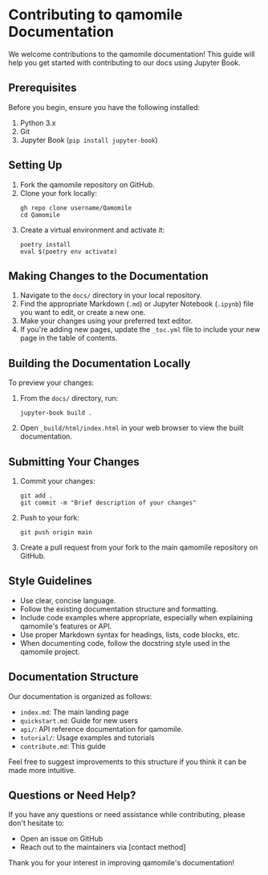 # Contributing to qamomile Documentation

We welcome contributions to the qamomile documentation! This guide will help you get started with contributing to our docs using Jupyter Book.

## Prerequisites

Before you begin, ensure you have the following installed:

1. Python 3.x
2. Git
3. Jupyter Book (`pip install jupyter-book`)

## Setting Up

1. Fork the qamomile repository on GitHub.
2. Clone your fork locally:
   ```
   gh repo clone username/Qamomile
   cd Qamomile
   ```
3. Create a virtual environment and activate it:
   ```
   poetry install
   eval $(poetry env activate)
   ```

## Making Changes to the Documentation

1. Navigate to the `docs/` directory in your local repository.
2. Find the appropriate Markdown (`.md`) or Jupyter Notebook (`.ipynb`) file you want to edit, or create a new one.
3. Make your changes using your preferred text editor.
4. If you're adding new pages, update the `_toc.yml` file to include your new page in the table of contents.

## Building the Documentation Locally

To preview your changes:

1. From the `docs/` directory, run:
   ```
   jupyter-book build .
   ```
2. Open `_build/html/index.html` in your web browser to view the built documentation.

## Submitting Your Changes

1. Commit your changes:
   ```
   git add .
   git commit -m "Brief description of your changes"
   ```
2. Push to your fork:
   ```
   git push origin main
   ```
3. Create a pull request from your fork to the main qamomile repository on GitHub.

## Style Guidelines

- Use clear, concise language.
- Follow the existing documentation structure and formatting.
- Include code examples where appropriate, especially when explaining qamomile's features or API.
- Use proper Markdown syntax for headings, lists, code blocks, etc.
- When documenting code, follow the docstring style used in the qamomile project.

## Documentation Structure

Our documentation is organized as follows:

- `index.md`: The main landing page
- `quickstart.md`: Guide for new users
- `api/`: API reference documentation for qamomile.
- `tutorial/`: Usage examples and tutorials
- `contribute.md`: This guide

Feel free to suggest improvements to this structure if you think it can be made more intuitive.

## Questions or Need Help?

If you have any questions or need assistance while contributing, please don't hesitate to:

- Open an issue on GitHub
- Reach out to the maintainers via [contact method]

Thank you for your interest in improving qamomile's documentation!
